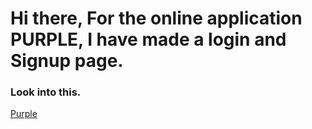 <h1>Hi there, For the online application PURPLE, I have made a login and Signup page.</h1>
<h3>Look into this.</h3><a href="https://purple-ffed4.web.app/">Purple</a>

